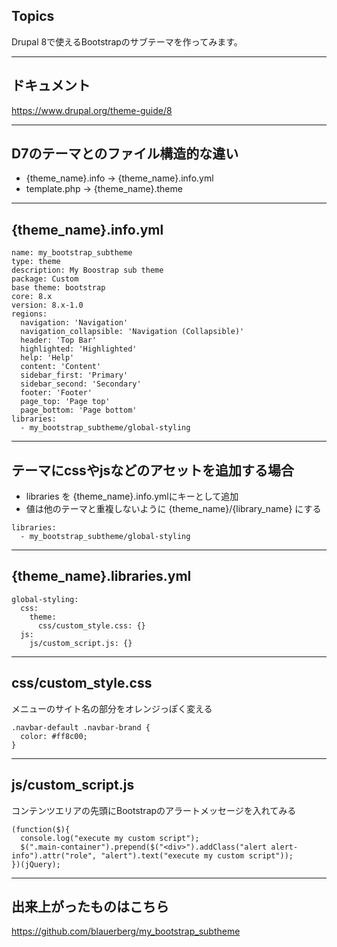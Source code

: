 ## Topics

Drupal 8で使えるBootstrapのサブテーマを作ってみます。

---

## ドキュメント

https://www.drupal.org/theme-guide/8 

---

## D7のテーマとのファイル構造的な違い

- {theme_name}.info -> {theme_name}.info.yml
- template.php -> {theme_name}.theme

---

## {theme_name}.info.yml

```
name: my_bootstrap_subtheme
type: theme
description: My Boostrap sub theme
package: Custom
base theme: bootstrap
core: 8.x
version: 8.x-1.0
regions:
  navigation: 'Navigation'
  navigation_collapsible: 'Navigation (Collapsible)'
  header: 'Top Bar'
  highlighted: 'Highlighted'
  help: 'Help'
  content: 'Content'
  sidebar_first: 'Primary'
  sidebar_second: 'Secondary'
  footer: 'Footer'
  page_top: 'Page top'
  page_bottom: 'Page bottom'
libraries:
  - my_bootstrap_subtheme/global-styling
```

---

## テーマにcssやjsなどのアセットを追加する場合

- libraries を {theme_name}.info.ymlにキーとして追加
- 値は他のテーマと重複しないように {theme_name}/{library_name} にする

```
libraries:
  - my_bootstrap_subtheme/global-styling
```

---

## {theme_name}.libraries.yml

```
global-styling:
  css:
    theme:
      css/custom_style.css: {}
  js:
    js/custom_script.js: {}
```

---

## css/custom_style.css

メニューのサイト名の部分をオレンジっぽく変える

```
.navbar-default .navbar-brand {
  color: #ff8c00;
}
```

---

## js/custom_script.js

コンテンツエリアの先頭にBootstrapのアラートメッセージを入れてみる

```
(function($){
  console.log("execute my custom script");
  $(".main-container").prepend($("<div>").addClass("alert alert-info").attr("role", "alert").text("execute my custom script"));
})(jQuery);
```

---

## 出来上がったものはこちら

https://github.com/blauerberg/my_bootstrap_subtheme

